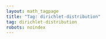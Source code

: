 ```yaml
---
layout: math_tagpage
title: "Tag: dirichlet-distribution"
tag: dirichlet-distribution
robots: noindex
---
```

